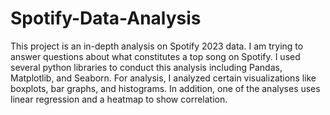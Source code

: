 # Spotify-Data-Analysis
This project is an in-depth analysis on Spotify 2023 data. I am trying to answer questions about what constitutes a top song on Spotify. I used several python libraries to conduct this analysis including Pandas, Matplotlib, and Seaborn. For analysis, I analyzed certain visualizations like boxplots, bar graphs, and histograms. In addition, one of the analyses uses linear regression and a heatmap to show correlation.


